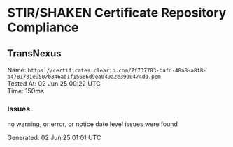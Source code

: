 # STIR/SHAKEN Certificate Repository Compliance

## TransNexus

Name: `https://certificates.clearip.com/7f737783-bafd-48a8-a8f8-a4781781e950/b346ad1f15686d9ea049a2e3900474d0.pem`\
Tested At: 02 Jun 25 00:22 UTC\
Time: 150ms

### Issues

no warning, or error, or notice date level issues were found

Generated: 02 Jun 25 01:01 UTC